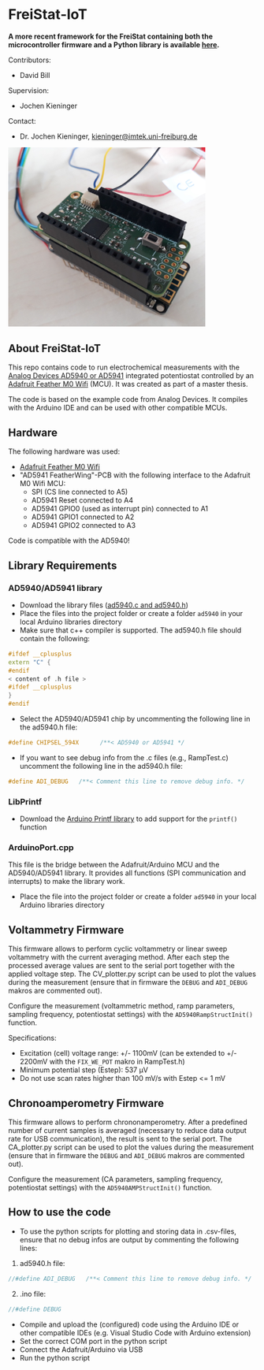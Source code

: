 # FreiStat-IoT
**A more recent framework for the FreiStat containing both the microcontroller firmware and a Python library is available [here](https://github.com/IMTEK-FreiStat/FreiStat-Framework).**
  
Contributors: 
- David Bill

Supervision:
- Jochen Kieninger

Contact: 
- Dr. Jochen Kieninger, kieninger@imtek.uni-freiburg.de

<img src="FreiStat.jpg" width="400">

## About FreiStat-IoT
This repo contains code to run electrochemical measurements with the [Analog Devices AD5940 or AD5941](https://www.analog.com/en/products/ad5940.html) integrated potentiostat controlled by an [Adafruit Feather M0 Wifi](https://www.adafruit.com/product/3010) (MCU). It was created as part of a master thesis.

The code is based on the example code from Analog Devices. It compiles with the Arduino IDE and can be used with other compatible MCUs.

## Hardware
The following hardware was used:
* [Adafruit Feather M0 Wifi](https://www.adafruit.com/product/3010)
* "AD5941 FeatherWing"-PCB with the following interface to the Adafruit M0 Wifi MCU:
    - SPI (CS line connected to A5)
    - AD5941 Reset connected to A4
    - AD5941 GPIO0 (used as interrupt pin) connected to A1
    - AD5941 GPIO1 connected to A2
    - AD5941 GPIO2 connected to A3


Code is compatible with the AD5940!

## Library Requirements
### AD5940/AD5941 library
* Download the library files ([ad5940.c and ad5940.h](https://github.com/analogdevicesinc/ad5940lib)) 
* Place the files into the project folder or create a folder `ad5940` in your local Arduino libraries directory
* Make sure that c++ compiler is supported. The ad5940.h file should contain the following:
```c++
#ifdef __cplusplus
extern "C" {
#endif
< content of .h file >
#ifdef __cplusplus
}
#endif
```
* Select the AD5940/AD5941 chip by uncommenting the following line in the ad5940.h file:
```c++
#define CHIPSEL_594X      /**< AD5940 or AD5941 */
 ```
* If you want to see debug info from the .c files (e.g., RampTest.c) uncomment the following line in the ad5940.h file:
```c++
#define ADI_DEBUG   /**< Comment this line to remove debug info. */
```

### LibPrintf
* Download the [Arduino Printf library](https://github.com/embeddedartistry/arduino-printf) to add support for the `printf()` function

### ArduinoPort.cpp
This file is the bridge between the Adafruit/Arduino MCU and the AD5940/AD5941 library. It provides all functions (SPI communication and interrupts)
to make the library work.
* Place the file into the project folder or create a folder `ad5940` in your local Arduino libraries directory

## Voltammetry Firmware
This firmware allows to perform cyclic voltammetry or linear sweep voltammetry with the current averaging method. After each step the processed average values are sent to the serial port together with the applied voltage step.
The CV_plotter.py script can be used to plot the values during the measurement (ensure that in firmware the `DEBUG` and `ADI_DEBUG` makros are commented out).

Configure the measurement (voltammetric method, ramp parameters, sampling frequency, potentiostat settings) with the `AD5940RampStructInit()` function.

Specifications:
* Excitation (cell) voltage range: +/- 1100mV (can be extended to +/- 2200mV with the `FIX_WE_POT` makro in RampTest.h)
* Minimum potential step (Estep): 537 µV
* Do not use scan rates higher than 100 mV/s with Estep <= 1 mV

## Chronoamperometry Firmware
This firmware allows to perform chrononamperometry. After a predefined number of current samples is averaged (necessary to reduce data output rate for USB communication), the result is sent to the serial port.
The CA_plotter.py script can be used to plot the values during the measurement (ensure that in firmware the `DEBUG` and `ADI_DEBUG` makros are commented out).

Configure the measurement (CA parameters, sampling frequency, potentiostat settings) with the `AD5940AMPStructInit()` function.


## How to use the code
* To use the python scripts for plotting and storing data in .csv-files, ensure that no debug infos are output by commenting the following lines:
1) ad5940.h file:
```c++
//#define ADI_DEBUG   /**< Comment this line to remove debug info. */
```
2) .ino file:
```c++
//#define DEBUG
```
* Compile and upload the (configured) code using the Arduino IDE or other compatible IDEs (e.g. Visual Studio Code with Arduino extension)
* Set the correct COM port in the python script
* Connect the Adafruit/Arduino via USB
* Run the python script
